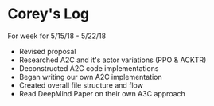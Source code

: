 # Corey's Log

For week for 5/15/18 - 5/22/18
- Revised proposal
- Researched A2C and it's actor variations (PPO & ACKTR)
- Deconstructed A2C code implementations
- Began writing our own A2C implementation
- Created overall file structure and flow
- Read DeepMind Paper on their own A3C approach
